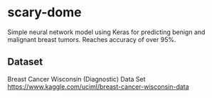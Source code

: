 # scary-dome
Simple neural network model using Keras for predicting benign and malignant breast tumors.
Reaches accuracy of over 95%.

## Dataset
Breast Cancer Wisconsin (Diagnostic) Data Set
https://www.kaggle.com/uciml/breast-cancer-wisconsin-data

